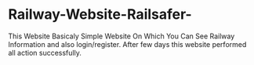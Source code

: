 # Railway-Website-Railsafer-
This Website Basicaly Simple Website On Which You Can See Railway Information and also login/register.
After few days this website performed all action successfully. 
